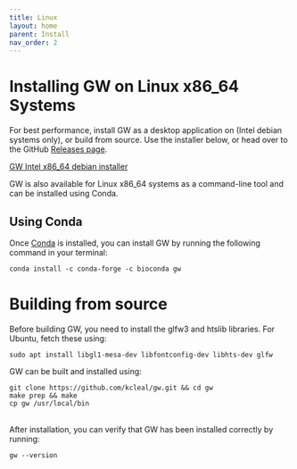```yaml
---
title: Linux
layout: home
parent: Install
nav_order: 2
---
```


# Installing GW on Linux x86_64 Systems

For best performance, install GW as a desktop application on (Intel debian systems only), or build from source.
Use the installer below, or head over to the GitHub [Releases page](https://github.com/kcleal/gw/releases).


[GW Intel x86_64 debian installer](https://github.com/kcleal/gw/releases/download/v0.10.0/gw_0.10.0_amd64.deb)



GW is also available for Linux x86_64 systems as a command-line tool and can be installed using Conda.

## Using Conda

Once [Conda](https://docs.conda.io/projects/miniconda/en/latest/miniconda-other-installer-links.html) is installed, 
you can install GW by running the following command in your terminal:

```shell
conda install -c conda-forge -c bioconda gw
```


# Building from source

Before building GW, you need to install the glfw3 and htslib libraries.
For Ubuntu, fetch these using:

```shell
sudo apt install libgl1-mesa-dev libfontconfig-dev libhts-dev glfw
```

GW can be built and installed using:
```shell
git clone https://github.com/kcleal/gw.git && cd gw
make prep && make
cp gw /usr/local/bin
```

<br>
After installation, you can verify that GW has been installed correctly by running:

```shell
gw --version
```
